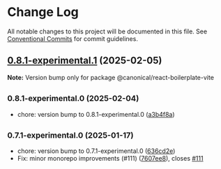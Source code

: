 # Change Log

All notable changes to this project will be documented in this file.
See [Conventional Commits](https://conventionalcommits.org) for commit guidelines.

## [0.8.1-experimental.1](https://github.com/jmuzina/ds25/compare/v0.8.1-experimental.0...v0.8.1-experimental.1) (2025-02-05)

**Note:** Version bump only for package @canonical/react-boilerplate-vite





## <small>0.8.1-experimental.0 (2025-02-04)</small>

* chore: version bump to 0.8.1-experimental.0 ([a3b4f8a](https://github.com/jmuzina/ds25/commit/a3b4f8a))



## <small>0.7.1-experimental.0 (2025-01-17)</small>

* chore: version bump to 0.7.1-experimental.0 ([636cd2e](https://github.com/jmuzina/ds25/commit/636cd2e))
* Fix: minor monorepo improvements (#111) ([7607ee8](https://github.com/jmuzina/ds25/commit/7607ee8)), closes [#111](https://github.com/jmuzina/ds25/issues/111)
